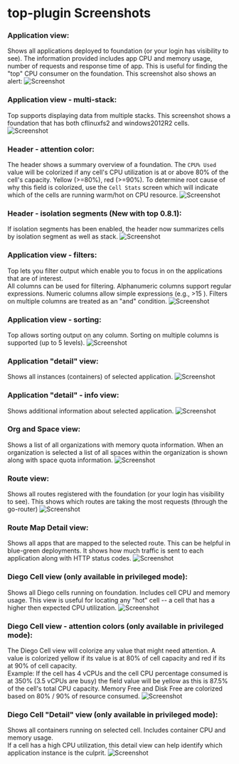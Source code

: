 # top-plugin Screenshots


### Application view:
Shows all applications deployed to foundation (or your login has visibility to see). 
The information provided includes app CPU and memory usage, number of requests and response
time of app.
This is useful for finding the "top" CPU consumer on the foundation.  This screenshot 
also shows an alert:
![Screenshot](screenshot_appView2.png?raw=true)


### Application view - multi-stack:
Top supports displaying data from multiple stacks.  This screenshot shows a foundation that has both cflinuxfs2 and windows2012R2 cells.
![Screenshot](screenshot_appViewMultiStack.png?raw=true)


### Header  - attention color:
The header shows a summary overview of a foundation.  The `CPU% Used` value will be colorized if any cell's CPU utilization is at or above 80% of the cell's capacity.  Yellow (>=80%), red (>=90%).  To determine root cause of why this field is colorized, use the `Cell Stats` screen which will indicate which of the cells are running warm/hot on CPU resource.
![Screenshot](screenshot_header.png?raw=true)


### Header  - isolation segments (New with top 0.8.1):
If isolation segments has been enabled, the header now summarizes cells by isolation segment as well as stack. 
![Screenshot](screenshot_header_isoseg.png?raw=true)


### Application view - filters:
Top lets you filter output which enable you to focus in on the applications that are of interest.  
All columns can be used for filtering.  Alphanumeric columns support regular expressions.  Numeric columns allow
simple expressions (e.g., >15 ).  Filters on multiple columns are treated as an "and" condition.
![Screenshot](screenshot_appViewFilter.png?raw=true)


### Application view - sorting:
Top allows sorting output on any column. Sorting on multiple columns is supported (up to 5 levels).
![Screenshot](screenshot_appViewSort.png?raw=true)


### Application "detail" view:
Shows all instances (containers) of selected application.
![Screenshot](screenshot_appDetailView.png?raw=true)


### Application "detail" - info view:
Shows additional information about selected application.
![Screenshot](screenshot_appDetailViewAppInfo.png?raw=true)

### Org and Space view:
Shows a list of all organizations with memory quota information.  When an organization is selected a list
of all spaces within the organization is shown along with space quota information.
![Screenshot](screenshot_orgSpaceView.png?raw=true)


### Route view:
Shows all routes registered with the foundation (or your login has visibility to see).
This shows which routes are taking the most requests (through the go-router)
![Screenshot](screenshot_routeView.png?raw=true)


### Route Map Detail view:
Shows all apps that are mapped to the selected route.  This can be helpful in blue-green
deployments.  It shows how much traffic is sent to each application along with HTTP status
codes.
![Screenshot](screenshot_routeMapDetailView.png?raw=true)


### Diego Cell view (only available in privileged mode):
Shows all Diego cells running on foundation. Includes cell CPU and memory usage. 
This view is useful for locating any "hot" cell -- a cell that has a higher then
expected CPU utilization.
![Screenshot](screenshot_cellView.png?raw=true)


### Diego Cell view - attention colors (only available in privileged mode):
The Diego Cell view will colorize any value that might need attention.  A value is colorized yellow if its 
value is at 80% of cell capacity and red if its at 90% of cell capacity.  
Example:  If the cell has 4 vCPUs and the cell CPU percentage consumed is at 350% (3.5 vCPUs are busy) 
the field value will be yellow as this is 87.5% of the cell's total CPU capacity.
Memory Free and Disk Free are colorized based on 80% / 90% of resource consumed. 
![Screenshot](screenshot_cellView-attention.png?raw=true)


### Diego Cell "Detail" view (only available in privileged mode):
Shows all containers running on selected cell. Includes container CPU and memory usage.  
If a cell has a high CPU utilization, this detail view can help identify which application instance is the culprit. 
![Screenshot](screenshot_cellDetailView.png?raw=true)

